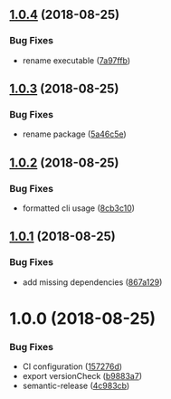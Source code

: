 ## [1.0.4](https://github.com/mike-north/typever/compare/v1.0.3...v1.0.4) (2018-08-25)


### Bug Fixes

* rename executable ([7a97ffb](https://github.com/mike-north/typever/commit/7a97ffb))

## [1.0.3](https://github.com/mike-north/types-version/compare/v1.0.2...v1.0.3) (2018-08-25)


### Bug Fixes

* rename package ([5a46c5e](https://github.com/mike-north/types-version/commit/5a46c5e))

## [1.0.2](https://github.com/mike-north/types-version/compare/v1.0.1...v1.0.2) (2018-08-25)


### Bug Fixes

* formatted cli usage ([8cb3c10](https://github.com/mike-north/types-version/commit/8cb3c10))

## [1.0.1](https://github.com/mike-north/types-version/compare/v1.0.0...v1.0.1) (2018-08-25)


### Bug Fixes

* add missing dependencies ([867a129](https://github.com/mike-north/types-version/commit/867a129))

# 1.0.0 (2018-08-25)


### Bug Fixes

* CI configuration ([157276d](https://github.com/mike-north/types-version/commit/157276d))
* export versionCheck ([b9883a7](https://github.com/mike-north/types-version/commit/b9883a7))
* semantic-release ([4c983cb](https://github.com/mike-north/types-version/commit/4c983cb))
